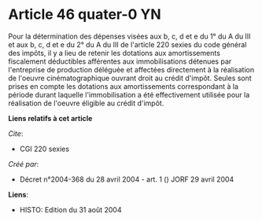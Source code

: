 # Article 46 quater-0 YN

Pour la détermination des dépenses visées aux b, c, d et e du 1° du A du III et aux b, c, d et e du 2° du A du III de
l'article 220 sexies du code général des impôts, il y a lieu de retenir les dotations aux amortissements fiscalement
déductibles afférentes aux immobilisations détenues par l'entreprise de production déléguée et affectées directement à la
réalisation de l'oeuvre cinématographique ouvrant droit au crédit d'impôt. Seules sont prises en compte les dotations aux
amortissements correspondant à la période durant laquelle l'immobilisation a été effectivement utilisée pour la réalisation
de l'oeuvre éligible au crédit d'impôt.

**Liens relatifs à cet article**

_Cite_:

  - CGI 220 sexies

_Créé par_:

  - Décret n°2004-368 du 28 avril 2004 - art. 1 () JORF 29 avril 2004

**Liens**:

  - HISTO: Edition du 31 août 2004

